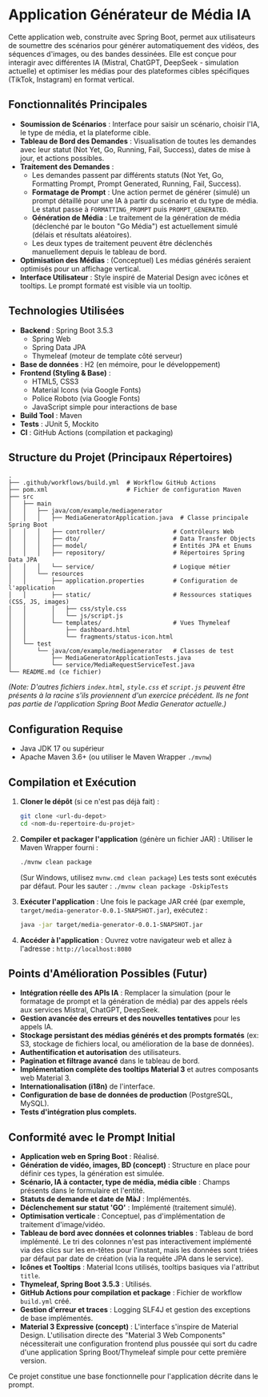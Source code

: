 # Application Générateur de Média IA

Cette application web, construite avec Spring Boot, permet aux utilisateurs de soumettre des scénarios pour générer automatiquement des vidéos, des séquences d'images, ou des bandes dessinées. Elle est conçue pour interagir avec différentes IA (Mistral, ChatGPT, DeepSeek - simulation actuelle) et optimiser les médias pour des plateformes cibles spécifiques (TikTok, Instagram) en format vertical.

## Fonctionnalités Principales

*   **Soumission de Scénarios** : Interface pour saisir un scénario, choisir l'IA, le type de média, et la plateforme cible.
*   **Tableau de Bord des Demandes** : Visualisation de toutes les demandes avec leur statut (Not Yet, Go, Running, Fail, Success), dates de mise à jour, et actions possibles.
*   **Traitement des Demandes** :
    *   Les demandes passent par différents statuts (Not Yet, Go, Formatting Prompt, Prompt Generated, Running, Fail, Success).
    *   **Formatage de Prompt** : Une action permet de générer (simulé) un prompt détaillé pour une IA à partir du scénario et du type de média. Le statut passe à `FORMATTING_PROMPT` puis `PROMPT_GENERATED`.
    *   **Génération de Média** : Le traitement de la génération de média (déclenché par le bouton "Go Média") est actuellement simulé (délais et résultats aléatoires).
    *   Les deux types de traitement peuvent être déclenchés manuellement depuis le tableau de bord.
*   **Optimisation des Médias** : (Conceptuel) Les médias générés seraient optimisés pour un affichage vertical.
*   **Interface Utilisateur** : Style inspiré de Material Design avec icônes et tooltips. Le prompt formaté est visible via un tooltip.

## Technologies Utilisées

*   **Backend** : Spring Boot 3.5.3
    *   Spring Web
    *   Spring Data JPA
    *   Thymeleaf (moteur de template côté serveur)
*   **Base de données** : H2 (en mémoire, pour le développement)
*   **Frontend (Styling & Base)** :
    *   HTML5, CSS3
    *   Material Icons (via Google Fonts)
    *   Police Roboto (via Google Fonts)
    *   JavaScript simple pour interactions de base
*   **Build Tool** : Maven
*   **Tests** : JUnit 5, Mockito
*   **CI** : GitHub Actions (compilation et packaging)

## Structure du Projet (Principaux Répertoires)

```
.
├── .github/workflows/build.yml  # Workflow GitHub Actions
├── pom.xml                      # Fichier de configuration Maven
├── src
│   ├── main
│   │   ├── java/com/example/mediagenerator
│   │   │   ├── MediaGeneratorApplication.java  # Classe principale Spring Boot
│   │   │   ├── controller/                   # Contrôleurs Web
│   │   │   ├── dto/                          # Data Transfer Objects
│   │   │   ├── model/                        # Entités JPA et Enums
│   │   │   ├── repository/                   # Répertoires Spring Data JPA
│   │   │   └── service/                      # Logique métier
│   │   └── resources
│   │       ├── application.properties        # Configuration de l'application
│   │       ├── static/                       # Ressources statiques (CSS, JS, images)
│   │       │   ├── css/style.css
│   │       │   └── js/script.js
│   │       └── templates/                    # Vues Thymeleaf
│   │           ├── dashboard.html
│   │           └── fragments/status-icon.html
│   └── test
│       └── java/com/example/mediagenerator   # Classes de test
│           ├── MediaGeneratorApplicationTests.java
│           └── service/MediaRequestServiceTest.java
└── README.md (ce fichier)
```
*(Note: D'autres fichiers `index.html`, `style.css` et `script.js` peuvent être présents à la racine s'ils proviennent d'un exercice précédent. Ils ne font pas partie de l'application Spring Boot Media Generator actuelle.)*

## Configuration Requise

*   Java JDK 17 ou supérieur
*   Apache Maven 3.6+ (ou utiliser le Maven Wrapper `./mvnw`)

## Compilation et Exécution

1.  **Cloner le dépôt** (si ce n'est pas déjà fait) :
    ```bash
    git clone <url-du-depot>
    cd <nom-du-repertoire-du-projet>
    ```

2.  **Compiler et packager l'application** (génère un fichier JAR) :
    Utiliser le Maven Wrapper fourni :
    ```bash
    ./mvnw clean package
    ```
    (Sur Windows, utilisez `mvnw.cmd clean package`)
    Les tests sont exécutés par défaut. Pour les sauter : `./mvnw clean package -DskipTests`

3.  **Exécuter l'application** :
    Une fois le package JAR créé (par exemple, `target/media-generator-0.0.1-SNAPSHOT.jar`), exécutez :
    ```bash
    java -jar target/media-generator-0.0.1-SNAPSHOT.jar
    ```

4.  **Accéder à l'application** :
    Ouvrez votre navigateur web et allez à l'adresse : `http://localhost:8080`

## Points d'Amélioration Possibles (Futur)

*   **Intégration réelle des APIs IA** : Remplacer la simulation (pour le formatage de prompt et la génération de média) par des appels réels aux services Mistral, ChatGPT, DeepSeek.
*   **Gestion avancée des erreurs et des nouvelles tentatives** pour les appels IA.
*   **Stockage persistant des médias générés et des prompts formatés** (ex: S3, stockage de fichiers local, ou amélioration de la base de données).
*   **Authentification et autorisation** des utilisateurs.
*   **Pagination et filtrage avancé** dans le tableau de bord.
*   **Implémentation complète des tooltips Material 3** et autres composants web Material 3.
*   **Internationalisation (i18n)** de l'interface.
*   **Configuration de base de données de production** (PostgreSQL, MySQL).
*   **Tests d'intégration plus complets.**

## Conformité avec le Prompt Initial

*   **Application web en Spring Boot** : Réalisé.
*   **Génération de vidéo, images, BD (concept)** : Structure en place pour définir ces types, la génération est simulée.
*   **Scénario, IA à contacter, type de média, média cible** : Champs présents dans le formulaire et l'entité.
*   **Statuts de demande et date de MàJ** : Implémentés.
*   **Déclenchement sur statut 'GO'** : Implémenté (traitement simulé).
*   **Optimisation verticale** : Conceptuel, pas d'implémentation de traitement d'image/vidéo.
*   **Tableau de bord avec données et colonnes triables** : Tableau de bord implémenté. Le tri des colonnes n'est pas interactivement implémenté via des clics sur les en-têtes pour l'instant, mais les données sont triées par défaut par date de création (via la requête JPA dans le service).
*   **Icônes et Tooltips** : Material Icons utilisés, tooltips basiques via l'attribut `title`.
*   **Thymeleaf, Spring Boot 3.5.3** : Utilisés.
*   **GitHub Actions pour compilation et package** : Fichier de workflow `build.yml` créé.
*   **Gestion d'erreur et traces** : Logging SLF4J et gestion des exceptions de base implémentés.
*   **Material 3 Expressive (concept)** : L'interface s'inspire de Material Design. L'utilisation directe des "Material 3 Web Components" nécessiterait une configuration frontend plus poussée qui sort du cadre d'une application Spring Boot/Thymeleaf simple pour cette première version.

Ce projet constitue une base fonctionnelle pour l'application décrite dans le prompt.
